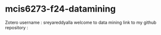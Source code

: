 # mcis6273-f24-datamining
Zotero username : sreyareddyalla
welcome to data mining
link to my github repository : 
